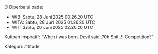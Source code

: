 ⏰ Diperbarui pada:
- WIB: Sabtu, 28 Juni 2025 00.26.20 UTC
- WITA: Sabtu, 28 Juni 2025 01.26.20 UTC
- WIT: Sabtu, 28 Juni 2025 02.26.20 UTC

Kutipan Inspiratif:
"When i was born..Devil said..?Oh Shit..!! Competition?"


Kategori: attitude


